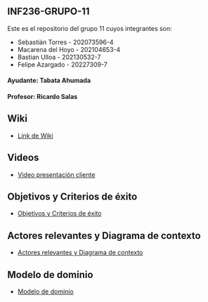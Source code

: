 ## INF236-GRUPO-11

Este es el repositorio del grupo 11 cuyos integrantes son:

* Sebastián Torres - 202073596-4
* Macarena del Hoyo - 202104653-4
* Bastian Ulloa - 202130532-7
* Felipe Azargado - 20227309-7

#### Ayudante: Tabata Ahumada
#### Profesor: Ricardo Salas

## Wiki

* [Link de Wiki](https://github.com/SebaUSM/hito-1/wiki)

## Videos

* [Video presentación cliente](https://www.youtube.com/watch?v=abJau21SDIk)

## Objetivos y Criterios de éxito

* [Objetivos y Criterios de éxito](https://github.com/SebaUSM/GRUPO11-2024-PROYINF/wiki/Objetivos-y-Criterios-de-%C3%A9xito)

## Actores relevantes y Diagrama de contexto
* [Actores relevantes y Diagrama de contexto](https://github.com/SebaUSM/GRUPO11-2024-PROYINF/wiki/Actores-relevantes-y-Diagrama-de-contexto)

## Modelo de dominio

* [Modelo de dominio](https://github.com/SebaUSM/GRUPO11-2024-PROYINF/wiki/Modelo-de-dominio)

